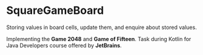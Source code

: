 # SquareGameBoard
Storing values in board cells, update them, and enquire about stored values.

Implementing the **Game 2048** and **Game of Fifteen**. Task during Kotlin for Java Developers course offered by **JetBrains**.
